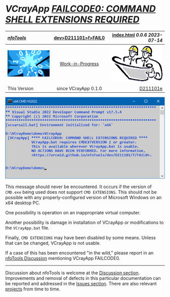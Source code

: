 <!-- index.md 0.0.6                 UTF-8                          2023-07-14
     ----1----|----2----|----3----|----4----|----5----|----6----|----7----|--*

                 FAILCODE0: COMMAND SHELL EXTENSIONS REQUIRED
     -->

# ***VCrayApp** [FAILCODE0: COMMAND SHELL EXTENSIONS REQUIRED](.)*

| ***[nfoTools](../../../../)*** | [dev](../../../)[>D211101](../../)[>f](../)[>FAIL0](.) | [index.html](index.html) ***0.0.6 2023-07-14*** |
| :--                |       :-:          | --: |
| ![nfotools](../../../../images/nfoWorks-2014-06-02-1702-LogoSmall.png) | [Work-in-Progress](FAIL0.txt) | ![Hard Hat Area](../../../../images/hardhat-logo.gif) |
|              |                     |           |
| This Version | since VCrayApp 0.1.0 | [D211101e](../../e) |

![FAILCODE0 Message](FAIL0-2023-05-11-1112-VCrayApp-0.1.0.png)

This message should never be encountered.  It occurs if the version of
`CMD.exe` being used does not support `CMD EXTENSIONS`.  This should not be
possible with any properly-configured version of Microsoft Windows on an
x64 desktop PC.

One possibility is operation on an inappropriate virtual computer.

Another possibility is damage in installation of VCrayApp or modifications
to the `VCrayApp.bat` file.

Finally, `CMD EXTENSIONS` may have been disabled by some means.  Unless that
can be changed, VCrayApp is not usable.

If a case of this has been encountered "in the wild," please report in an
[nfoTools Discussion](https://github.com/orcmid/nfoTools/discussions)
mentioning VCrayApp FAILCODE0.

----

Discussion about nfoTools is welcome at the
[Discussion section](https://github.com/orcmid/nfoTools/discussions).
Improvements and removal of defects in this particular documentation can be
reported and addressed in the
[Issues section](https://github.com/orcmid/nfoTools/issues).  There are also
relevant [projects](https://github.com/orcmid/nfoTools/projects?type=classic)
from time to time.

<!-- ----1----|----2----|----3----|----4----|----5----|----6----|----7----|--*

     0.0.6 2023-07-14T22:22Z Touch-up
     0.0.5 2023-05-11T18:22Z Update image for VCrayApp-0.1.0 release
     0.0.4 2023-05-07T19:37Z Transpose for new location
     0.0.3 2023-04-21T16:46Z Touch-ups
     0.0.2 2023-04-12T15:58Z Use better image of a FAIL0 failure
     0.0.1 2023-04-10T17:56Z Fixed D211101e link, touch-ups
     0.0.0 2023-04-09T20:19Z Initial account

               *** end D211101/f/FAIL0/index.md ***
     -->
